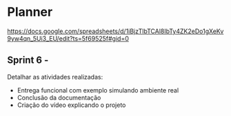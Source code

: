 # Planner

https://docs.google.com/spreadsheets/d/1iBjzTlbTCAl8IbTy4ZK2eDo1gXeKv9yw4qn_5Ui3_EU/edit?ts=5f69525f#gid=0

## Sprint 6 - 

Detalhar as atividades realizadas:

- Entrega funcional com exemplo simulando ambiente real
- Conclusão da documentação
- Criação do vídeo explicando o projeto
